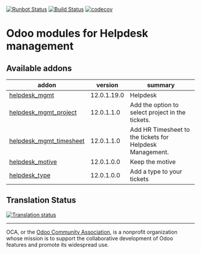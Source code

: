 [![Runbot Status](https://runbot.odoo-community.org/runbot/badge/flat/282/12.0.svg)](https://runbot.odoo-community.org/runbot/repo/github-com-oca-helpdesk-282)
[![Build Status](https://travis-ci.com/OCA/helpdesk.svg?branch=12.0)](https://travis-ci.com/OCA/helpdesk)
[![codecov](https://codecov.io/gh/OCA/helpdesk/branch/12.0/graph/badge.svg)](https://codecov.io/gh/OCA/helpdesk)

# Odoo modules for Helpdesk management

[//]: # (addons)

Available addons
----------------
addon | version | summary
--- | --- | ---
[helpdesk_mgmt](helpdesk_mgmt/) | 12.0.1.19.0 | Helpdesk
[helpdesk_mgmt_project](helpdesk_mgmt_project/) | 12.0.1.1.0 | Add the option to select project in the tickets.
[helpdesk_mgmt_timesheet](helpdesk_mgmt_timesheet/) | 12.0.1.1.0 | Add HR Timesheet to the tickets for Helpdesk Management.
[helpdesk_motive](helpdesk_motive/) | 12.0.1.0.0 | Keep the motive
[helpdesk_type](helpdesk_type/) | 12.0.1.0.0 | Add a type to your tickets

[//]: # (end addons)

## Translation Status

[![Translation status](https://translation.odoo-community.org/widgets/helpdesk-12-0/-/multi-auto.svg)](https://translation.odoo-community.org/engage/helpdesk-12-0/?utm_source=widget)

----

OCA, or the [Odoo Community Association](http://odoo-community.org/), is a nonprofit organization whose
mission is to support the collaborative development of Odoo features and
promote its widespread use.
